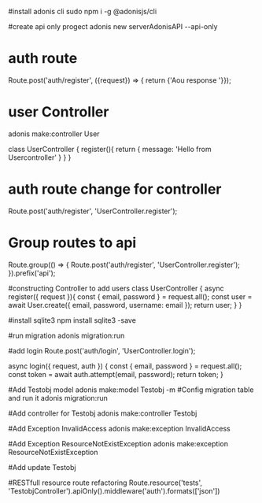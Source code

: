 #install adonis cli
sudo npm i -g @adonisjs/cli

#create api only progect
adonis new serverAdonisAPI --api-only

# auth route
Route.post('auth/register', ({request}) => { return {'Aou response '}});

# user Controller
adonis make:controller User

class UserController {
  register(){
    return {
      message: 'Hello from Usercontroller'
    }
  }
}

# auth route change for controller
Route.post('auth/register', 'UserController.register');

# Group routes to api
Route.group(() => {
  Route.post('auth/register', 'UserController.register');
}).prefix('api');

#constructing Controller to add users
class UserController {
  async register({ request }){
    const { email, password } = request.all();
    const user = await User.create({
      email, 
      password,
      username: email
    });
    return user;
  }
}

#install sqlite3
npm install sqlite3 -save

#run migration
adonis migration:run

#add login
Route.post('auth/login', 'UserController.login');

  async login({ request, auth }) {
    const { email, password } = request.all();
    const token = await auth.attempt(email, password);
    return token;
  }

#Add Testobj model
adonis make:model Testobj -m
#Config migration table and run it
adonis migration:run

#Add controller for Testobj
adonis make:controller Testobj

#Add Exception InvalidAccess
adonis make:exception InvalidAccess

#Add Exception ResourceNotExistException
adonis make:exception ResourceNotExistException

#Add update Testobj

#RESTfull resource route refactoring
Route.resource('tests', 'TestobjController').apiOnly().middleware('auth').formats(['json'])